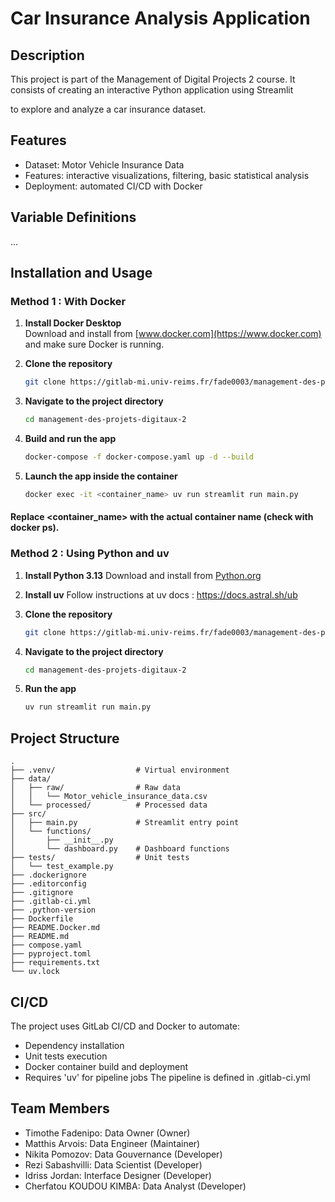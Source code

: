 
# Car Insurance Analysis Application


## Description
This project is part of the Management of Digital Projects 2 course.
It consists of creating an interactive Python application using Streamlit


to explore and analyze a car insurance dataset.

## Features

- Dataset: Motor Vehicle Insurance Data
- Features: interactive visualizations, filtering, basic statistical analysis
- Deployment: automated CI/CD with Docker

## Variable Definitions

...

## Installation and Usage

### Method 1 : With Docker

1. **Install Docker Desktop**  
   Download and install from [www.docker.com](https://www.docker.com) and make sure Docker is running.

2. **Clone the repository**  
   ```bash
   git clone https://gitlab-mi.univ-reims.fr/fade0003/management-des-projets-digitaux-2.git

    ```
3. **Navigate to the project directory**
    ```bash
    cd management-des-projets-digitaux-2
    ```


4. **Build and run the app**
    ```bash
    docker-compose -f docker-compose.yaml up -d --build
    ```
5. **Launch the app inside the container**
    ```bash
    docker exec -it <container_name> uv run streamlit run main.py

    ```
#### Replace <container_name> with the actual container name (check with docker ps).


### Method 2 : Using Python and uv

1. **Install Python 3.13**
    Download and install from [Python.org](https://www.python.org/)

2. **Install uv**
    Follow instructions at uv docs : https://docs.astral.sh/ub

3. **Clone the repository**
    ```bash
    git clone https://gitlab-mi.univ-reims.fr/fade0003/management-des-projets-digitaux-2.git
    ```

4. **Navigate to the project directory**
    ```bash
    cd management-des-projets-digitaux-2    
    ```


5. **Run the app**

    ```bash
    uv run streamlit run main.py
    ```



## Project Structure

```text
.
├── .venv/                  # Virtual environment
├── data/
│   ├── raw/                # Raw data
│   │   └── Motor_vehicle_insurance_data.csv
│   └── processed/          # Processed data
├── src/
│   ├── main.py             # Streamlit entry point
│   └── functions/
│       ├── __init__.py
│       └── dashboard.py    # Dashboard functions
├── tests/                  # Unit tests
│   └── test_example.py
├── .dockerignore
├── .editorconfig
├── .gitignore
├── .gitlab-ci.yml
├── .python-version
├── Dockerfile
├── README.Docker.md
├── README.md
├── compose.yaml
├── pyproject.toml
├── requirements.txt
└── uv.lock

```

## CI/CD
The project uses GitLab CI/CD and Docker to automate:
- Dependency installation
- Unit tests execution
- Docker container build and deployment
- Requires 'uv' for pipeline jobs
The pipeline is defined in .gitlab-ci.yml


## Team Members

- Timothe Fadenipo: Data Owner (Owner)
- Matthis Arvois: Data Engineer (Maintainer)
- Nikita Pomozov: Data Gouvernance (Developer)
- Rezi Sabashvilli: Data Scientist (Developer)
- Idriss Jordan: Interface Designer (Developer)
- Cherfatou KOUDOU KIMBA: Data Analyst (Developer)

